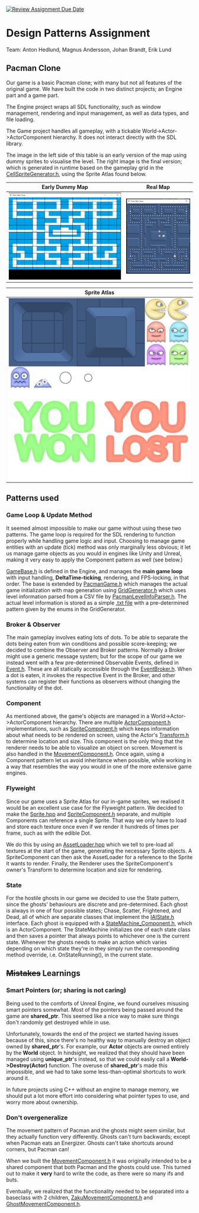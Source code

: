 [![Review Assignment Due Date](https://classroom.github.com/assets/deadline-readme-button-24ddc0f5d75046c5622901739e7c5dd533143b0c8e959d652212380cedb1ea36.svg)](https://classroom.github.com/a/XUCedPox)
# Design Patterns Assignment
Team: Anton Hedlund, Magnus Andersson, Johan Brandt, Erik Lund

## Pacman Clone
Our game is a basic Pacman clone; with many but not all features of the original game. We have built the code in two distinct projects; an Engine part and a game part. 

The Engine project wraps all SDL functionality, such as window management, rendering and input management, as well as data types, and file loading.

The Game project handles all gameplay, with a tickable World->Actor->ActorComponent hierarchy. It does not interact directly with the SDL library.

The image in the left side of this table is an early version of the map using dummy sprites to visualise the level. The right image is the final version; which is generated in runtime based on the gameplay grid in the [CellSpriteGenerator.h](PacmanClone/source/Grid/CellSpriteGenerator.h), using the Sprite Atlas found below.

| Early Dummy Map | Real Map | 
| --- | --- |
| ![Early Dummy Map](Screenshots/DummyMap.png) | ![Real Map](Screenshots/RealMap.png) 

| Sprite Atlas |
| --- | 
| ![Sprite Atlas](PacmanClone/Sprites/SpriteAtlas.png) |



## Patterns used
### Game Loop & Update Method
It seemed almost impossible to make our game without using these two patterns. The game loop is required for the SDL rendering to function properly while handling game logic and input. Choosing to manage game entities with an update (tick) method was only marginally less obvious; it let us manage game objects as you would in engines like Unity and Unreal, making it very easy to apply the Component pattern as well (see below.)

[GameBase.h](/GameEngine/source/Engine/Game/GameBase.h) is defined in the Engine, and manages the **main game loop** with input handling, **DeltaTime-ticking**, rendering, and FPS-locking, in that order. The base is extended by [PacmanGame.h](PacmanClone/source/Game/PacmanGame.h) which manages the actual game initialization with map generation using [GridGenerator.h](PacmanClone/source/Grid/GridGenerator.h) which uses level information parsed from a CSV file by [PacmanLevelInfoParser.h](PacmanClone/source/Game/PacmanLevelInfoParser.h). The actual level information is stored as a simple [.txt file](PacmanClone/MapGenFiles/LevelInfo.txt) with a pre-determined pattern given by the enums in the GridGenerator.

### Broker & Observer
The main gameplay involves eating lots of dots. To be able to separate the dots being eaten from win conditions and possible score-keeping; we decided to combine the Observer and Broker patterns. Normally a Broker might use a generic message system; but for the scope of our game we instead went with a few pre-determined Observable Events, defined in [Event.h](PacmanClone/source/Event/Event.h). These are all statically accessible through the [EventBroker.h](PacmanClone/source/Event/EventBroker.h). When a dot is eaten, it invokes the respective Event in the Broker, and other systems can register their functions as observers without changing the functionality of the dot.

### Component
As mentioned above, the game's objects are managed in a World->Actor->ActorComponent hierarchy. There are multiple [ActorComponent.h](PacmanClone/source/World/Actors/ActorComponent.hpp) implementations, such as [SpriteComponent.h](PacmanClone/source/World/Actors/SpriteComponent.hpp) which keeps information about what needs to be rendered on screen, using the Actor's [Transform.h](GameEngine/source/Data/Transform.hpp) to determine location and size. This component is the only thing that the renderer needs to be able to visualize an object on screen. Movement is also handled in the [MovementComponent.h](PacmanClone/source/Movement/MovementComponent.h). Once again, using a Component pattern let us avoid inheritance when possible, while working in a way that resembles the way you would in one of the more extensive game engines.

### Flyweight
Since our game uses a Sprite Atlas for our in-game sprites, we realised it would be an excellent use case for the Flyweight pattern. We decided to make the [Sprite.hpp](GameEngine/source/Data/Visuals/Sprite.hpp) and [SpriteComponent.h](PacmanClone/source/World/Actors/SpriteComponent.hpp) separate, and multiple Components can reference a single Sprite. That way we only have to load and store each texture once even if we render it hundreds of times per frame, such as with the edible Dot. 

We do this by using an [AssetLoader.hpp](GameEngine/source/Engine/Asset/AssetLoader.hpp) which we tell to pre-load all textures at the start of the game, generating the necessary Sprite objects. A SpriteComponent can then ask the AssetLoader for a reference to the Sprite it wants to render. Finally, the Renderer uses the SpriteComponent's owner's Transform to determine location and size for rendering.

### State
For the hostile ghosts in our game we decided to use the State pattern, since the ghosts' behaviours are discrete and pre-determined. Each ghost is always in one of four possible states; Chase, Scatter, Frightened, and Dead, all of which are separate classes that implement the [IAIState.h](PacmanClone/source/Ghosts/States/IAIState.h) interface. Each ghost is equipped with a [StateMachine_Component.h](PacmanClone/source/Ghosts/States/StateMachine_Component.h), which is an ActorComponent. The StateMachine initializes one of each state class and then saves a pointer that always points to whichever one is the current state. Whenever the ghosts needs to make an action which varies depending on which state they're in they simply run the corresponding method override, i.e. OnStateRunning(), in the current state.


## ~~Mistakes~~ Learnings
### Smart Pointers (or; sharing is **not** caring)
Being used to the comforts of Unreal Engine, we found ourselves misusing smart pointers somewhat. Most of the pointers being passed around the game are **shared_ptr**. This seemed like a nice way to make sure things don't randomly get destroyed while in use.

Unfortunately, towards the end of the project we started having issues because of this, since there's no healthy way to manually destroy an object owned by **shared_ptr**'s. For example, our **Actor** objects are owned entirely by the **World** object. In hindsight, we realized that they should have been managed using **unique_ptr**'s instead, so that we could easily call a **World->Destroy(Actor)** function. The overuse of **shared_ptr**'s made this impossible, and we had to take some less-than-optimal shortcuts to work around it.

In future projects using C++ without an engine to manage memory, we should put a lot more effort into considering what pointer types to use, and worry more about ownership.

### Don't overgeneralize
The movement pattern of Pacman and the ghosts might seem similar, but they actually function very differently. Ghosts can't turn backwards; except when Pacman eats an Energizer. Ghosts can't take shortcuts around corners, but Pacman can!

When we built the [MovementComponent.h](PacmanClone/source/Movement/MovementComponent.h) it was originally intended to be a shared component that both Pacman and the ghosts could use. This turned out to make it **very** hard to write the code, as there were so many ifs and buts.

Eventually, we realized that the functionality needed to be separated into a baseclass with 2 children, [ZakuMovementComponent.h](PacmanClone/source/Movement/ZakuMovementComponent.h) and [GhostMovementComponent.h](PacmanClone/source/Movement/GhostMovementComponent.h).
